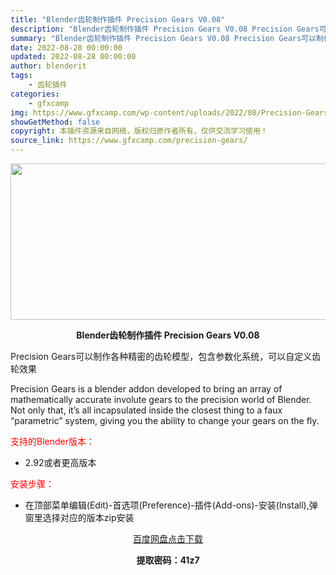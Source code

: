 ```yaml
---
title: "Blender齿轮制作插件 Precision Gears V0.08"
description: "Blender齿轮制作插件 Precision Gears V0.08 Precision Gears可以制作各种精密的齿轮模型，包含参数化系统，可以自定义齿轮效果 Precision Gears i..."
summary: "Blender齿轮制作插件 Precision Gears V0.08 Precision Gears可以制作各种精密的齿轮模型，包含参数化系统，可以自定义齿轮效果 Precision Gears i..."
date: 2022-08-28 00:00:00
updated: 2022-08-28 00:00:00
author: blenderit
tags: 
    - 齿轮插件
categories:
    - gfxcamp
img: https://www.gfxcamp.com/wp-content/uploads/2022/08/Precision-Gears.jpg
showGetMethod: false
copyright: 本插件资源来自网络，版权归原作者所有，仅供交流学习使用！
source_link: https://www.gfxcamp.com/precision-gears/
---
```

<div><p><img decoding="async" class="aligncenter size-full wp-image-106509" src="https://www.gfxcamp.com/wp-content/uploads/2022/08/Precision-Gears.jpg" data-src="https://www.gfxcamp.com/wp-content/uploads/2022/08/Precision-Gears.jpg" alt="" width="590" height="250" data-srcset="https://www.gfxcamp.com/wp-content/uploads/2022/08/Precision-Gears.jpg 590w, https://www.gfxcamp.com/wp-content/uploads/2022/08/Precision-Gears-150x64.jpg 150w" data-sizes="(max-width: 590px) 100vw, 590px"></p><p style="text-align: center;"><strong>Blender齿轮制作插件 Precision Gears V0.08</strong></p><p>Precision Gears可以制作各种精密的齿轮模型，包含参数化系统，可以自定义齿轮效果</p><p>Precision Gears is a blender addon developed to bring an array of mathematically accurate involute gears to the precision world of Blender. Not only that, it’s all incapsulated inside the closest thing to a faux “parametric” system, giving you the ability to change your gears on the fly.</p><p style="text-align: left;"><span style="color: #ff0000;">支持的Blender版本：</span></p><ul>
<li style="text-align: left;">2.92或者更高版本</li>
</ul><p style="text-align: left;"><span style="color: #ff0000;">安装步骤：</span></p><ul>
<li>在顶部菜单编辑(Edit)-首选项(Preference)-插件(Add-ons)-安装(Install),弹窗里选择对应的版本zip安装</li>
</ul><p style="text-align: center;"><a class="maxbutton-3 maxbutton maxbutton-baidu" target="_blank" rel="noopener" href="https://pan.baidu.com/s/1Nuz8H54nckTN_FBfhO85GA?pwd=41z7"><span class="mb-text">百度网盘点击下载</span></a></p><p style="text-align: center;"><strong>提取密码：41z7</strong></p></div>